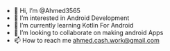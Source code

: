 - 👋 Hi, I’m @Ahmed3565
- 👀 I’m interested in Android Development
- 🌱 I’m currently learning Kotlin For Android
- 💞️ I’m looking to collaborate on making android Apps
- 📫 How to reach me ahmed.cash.work@gmail.com

<!---
Ahmed3565/Ahmed3565 is a ✨ special ✨ repository because its `README.md` (this file) appears on your GitHub profile.
You can click the Preview link to take a look at your changes.
--->
